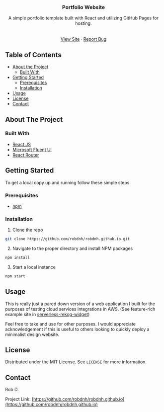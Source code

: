 <!--
*** Thanks for checking out this README Template. If you have a suggestion that would
*** make this better, please fork the repo and create a pull request or simply open
*** an issue with the tag "enhancement".
*** Thanks again! Now go create something AMAZING! :D
***
***
***
*** To avoid retyping too much info. Do a search and replace for the following:
*** github_username, repo, twitter_handle, email
-->





<!-- PROJECT SHIELDS -->
<!--
*** I'm using markdown "reference style" links for readability.
*** Reference links are enclosed in brackets [ ] instead of parentheses ( ).
*** See the bottom of this document for the declaration of the reference variables
*** for contributors-url, forks-url, etc. This is an optional, concise syntax you may use.
*** https://www.markdownguide.org/basic-syntax/#reference-style-links
-->



<!-- PROJECT LOGO -->
<br />
<p align="center">

  <h3 align="center">Portfolio Website</h3>

  <p align="center">
    A simple portfolio template built with React and utilizing GitHub Pages for hosting.
    <br />
    <a href="https://github.com/robdnh/robdnh.github.io">
    <br />
    <br />
    <a href="https://github.com/robdnh/robdnh.github.io">View Site</a>
    ·
    <a href="https://github.com/robdnh/robdnh.github.io/issues">Report Bug</a>
  </p>
</p>



<!-- TABLE OF CONTENTS -->
## Table of Contents

* [About the Project](#about-the-project)
  * [Built With](#built-with)
* [Getting Started](#getting-started)
  * [Prerequisites](#prerequisites)
  * [Installation](#installation)
* [Usage](#usage)
* [License](#license)
* [Contact](#contact)



<!-- ABOUT THE PROJECT -->
## About The Project


### Built With

* [React JS](https://reactjs.org/)
* [Microsoft Fluent UI](https://developer.microsoft.com/en-us/fluentui#/)
* [React Router](https://reactrouter.com/)


<!-- GETTING STARTED -->
## Getting Started

To get a local copy up and running follow these simple steps.

### Prerequisites

* [npm](https://www.npmjs.com/)

### Installation
 
1. Clone the repo
```sh
git clone https://github.com/robdnh/robdnh.github.io.git
```
2. Navigate to the proper directory and install NPM packages
```sh
npm install
```

3. Start a local instance
```sh
npm start
```


<!-- USAGE EXAMPLES -->
## Usage

This is really just a pared down version of a web application I built for the purposes of testing cloud services integrations in AWS. (See feature-rich example site in [serverless-rekog-widget](https://github.com/robdnh/serverless-rekog-widget))

Feel free to take and use for other purposes. I would appreciate acknowledgement if this is useful to others looking to quickly deploy a minimalist design website.


<!-- LICENSE -->
## License

Distributed under the MIT License. See `LICENSE` for more information.


<!-- CONTACT -->
## Contact

Rob D.

Project Link: [https://github.com/robdnh/robdnh.github.io](https://github.com/robdnh/robdnh.github.io)